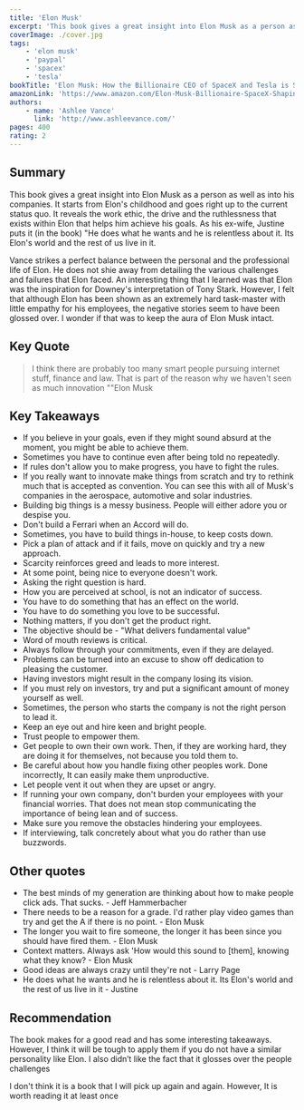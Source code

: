 ```yaml
---
title: 'Elon Musk'
excerpt: 'This book gives a great insight into Elon Musk as a person as well as into his companies. It reveals the work ethic, the drive and the ruthlessness that exists within Elon that helps him achieve his goals. '
coverImage: ./cover.jpg
tags:
    - 'elon musk'
    - 'paypal'
    - 'spacex'
    - 'tesla'
bookTitle: 'Elon Musk: How the Billionaire CEO of SpaceX and Tesla is Shaping our Future'
amazonLink: 'https://www.amazon.com/Elon-Musk-Billionaire-SpaceX-Shaping-ebook/dp/B00SIDCSWY'
authors:
    - name: 'Ashlee Vance'
      link: 'http://www.ashleevance.com/'
pages: 400
rating: 2 
---
```


## Summary

This book gives a great insight into Elon Musk as a person as well as into his companies. It starts from Elon's childhood and goes right up to the current status quo. It reveals the work ethic, the drive and the ruthlessness that exists within Elon that helps him achieve his goals. As his ex-wife, Justine puts it (in the book) "He does what he wants and he is relentless about it. Its Elon's world and the rest of us live in it.

Vance strikes a perfect balance between the personal and the professional life of Elon. He does not shie away from detailing the various challenges and failures that Elon faced. An interesting thing that I learned was that Elon was the inspiration for Downey's interpretation of Tony Stark. However, I felt that although Elon has been shown as an extremely hard task-master with little empathy for his employees, the negative stories seem to have been glossed over. I wonder if that was to keep the aura of Elon Musk intact.

## Key Quote

> I think there are probably too many smart people pursuing internet stuff, finance and law. That is part of the reason why we haven't seen as much innovation
> ""Elon Musk
## Key Takeaways

-   If you believe in your goals, even if they might sound absurd at the moment, you might be able to achieve them.
-   Sometimes you have to continue even after being told no repeatedly.
-   If rules don't allow you to make progress, you have to fight the rules.
-   If you really want to innovate make things from scratch and try to rethink much that is accepted as convention. You can see this with all of Musk's companies in the aerospace, automotive and solar industries.
-   Building big things is a messy business. People will either adore you or despise you.
-   Don't build a Ferrari when an Accord will do.
-   Sometimes, you have to build things in-house, to keep costs down.
-   Pick a plan of attack and if it fails, move on quickly and try a new approach.
-   Scarcity reinforces greed and leads to more interest.
-   At some point, being nice to everyone doesn't work.
-   Asking the right question is hard.
-   How you are perceived at school, is not an indicator of success.
-   You have to do something that has an effect on the world.
-   You have to do something you love to be successful.
-   Nothing matters, if you don't get the product right.
-   The objective should be - "What delivers fundamental value"
-   Word of mouth reviews is critical.
-   Always follow through your commitments, even if they are delayed.
-   Problems can be turned into an excuse to show off dedication to pleasing the customer.
-   Having investors might result in the company losing its vision.
-   If you must rely on investors, try and put a significant amount of money yourself as well.
-   Sometimes, the person who starts the company is not the right person to lead it.
-   Keep an eye out and hire keen and bright people.
-   Trust people to empower them.
-   Get people to own their own work. Then, if they are working hard, they are doing it for themselves, not because you told them to.
-   Be careful about how you handle fixing other peoples work. Done incorrectly, It can easily make them unproductive.
-   Let people vent it out when they are upset or angry.
-   If running your own company, don't burden your employees with your financial worries. That does not mean stop communicating the importance of being lean and of success.
-   Make sure you remove the obstacles hindering your employees.
-   If interviewing, talk concretely about what you do rather than use buzzwords.

## Other quotes

-   The best minds of my generation are thinking about how to make people click ads. That sucks. - Jeff Hammerbacher
-   There needs to be a reason for a grade. I'd rather play video games than try and get the A if there is no point. - Elon Musk
-   The longer you wait to fire someone, the longer it has been since you should have fired them. - Elon Musk
-   Context matters. Always ask 'How would this sound to [them], knowing what they know? - Elon Musk
-   Good ideas are always crazy until they're not - Larry Page
-   He does what he wants and he is relentless about it. Its Elon's world and the rest of us live in it - Justine

## Recommendation

The book makes for a good read and has some interesting takeaways. However, I think it will be tough to apply them if you do not have a similar personality like Elon. I also didn’t like the fact that it glosses over the people challenges

I don't think it is a book that I will pick up again and again. However, It is worth reading it at least once

